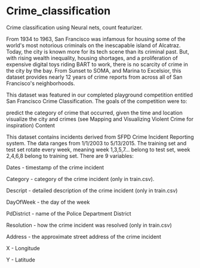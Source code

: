 # Crime_classification
Crime classification using Neural nets, count featurizer.

From 1934 to 1963, San Francisco was infamous for housing some of the world's most notorious criminals on the inescapable island of Alcatraz. Today, the city is known more for its tech scene than its criminal past. But, with rising wealth inequality, housing shortages, and a proliferation of expensive digital toys riding BART to work, there is no scarcity of crime in the city by the bay. From Sunset to SOMA, and Marina to Excelsior, this dataset provides nearly 12 years of crime reports from across all of San Francisco's neighborhoods.

This dataset was featured in our completed playground competition entitled San Francisco Crime Classification. The goals of the competition were to:

predict the category of crime that occurred, given the time and location
visualize the city and crimes (see Mapping and Visualizing Violent Crime for inspiration)
Content

This dataset contains incidents derived from SFPD Crime Incident Reporting system. The data ranges from 1/1/2003 to 5/13/2015. The training set and test set rotate every week, meaning week 1,3,5,7... belong to test set, week 2,4,6,8 belong to training set. There are 9 variables:

Dates - timestamp of the crime incident

Category - category of the crime incident (only in train.csv).

Descript - detailed description of the crime incident (only in train.csv)

DayOfWeek - the day of the week

PdDistrict - name of the Police Department District

Resolution - how the crime incident was resolved (only in train.csv)

Address - the approximate street address of the crime incident

X - Longitude

Y - Latitude




